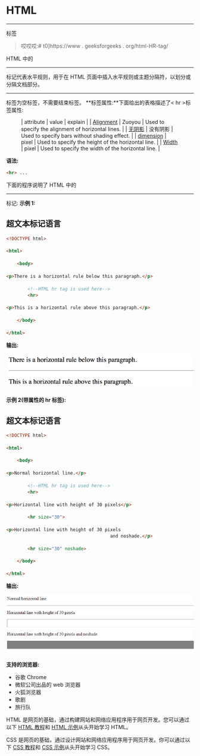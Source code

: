 # HTML

* * *

标签

> 哎哎哎:# t0]https://www . geeksforgeeks . org/html-HR-tag/

HTML 中的

* * *

标记代表水平规则，用于在 HTML 页面中插入水平规则或主题分隔符，以划分或分隔文档部分。

* * *

标签为空标签，不需要结束标签。
**标签属性:**下面给出的表格描述了< hr >标签属性:

<figure class="table">

| attribute | value | explain |
| [Alignment](https://www.geeksforgeeks.org/html-hr-align-attribute/) | Zuoyou | Used to specify the alignment of horizontal lines. |
| [无阴影](https://www.geeksforgeeks.org/html-hr-noshade-attribute/) | 没有阴影 | Used to specify bars without shading effect. |
| [dimension](https://www.geeksforgeeks.org/html-hr-size-attribute/) | pixel | Used to specify the height of the horizontal line. |
| [Width](https://www.geeksforgeeks.org/html-hr-width-attribute/) | pixel | Used to specify the width of the horizontal line. |

</figure>

**语法:**

```html
<hr> ...
```

下面的程序说明了 HTML 中的

* * *

标记:
**示例 1:**

## 超文本标记语言

```html
<!DOCTYPE html>

<html>

    <body>

<p>There is a horizontal rule below this paragraph.</p>

        <!--HTML hr tag is used here-->
        <hr>

<p>This is a horizontal rule above this paragraph.</p>

    </body>       

</html>                    
```

**输出:**

![](img/9924274eaca1b925917dde383bc43cee.png)

**示例 2(带属性的 hr 标签):**

## 超文本标记语言

```html
<!DOCTYPE html>

<html>

    <body>

<p>Normal horizontal line.</p>

        <!--HTML hr tag is used here-->
        <hr>

<p>Horizontal line with height of 30 pixels</p>

        <hr size="30">

<p>Horizontal line with height of 30 pixels
                                       and noshade.</p>

        <hr size="30" noshade> 

    </body>

</html>                    
```

**输出:**

![](img/70ae79aadef8188958bb6a8773de25e3.png)

**支持的浏览器:**

*   谷歌 Chrome
*   微软公司出品的 web 浏览器
*   火狐浏览器
*   歌剧
*   旅行队

HTML 是网页的基础，通过构建网站和网络应用程序用于网页开发。您可以通过以下 [HTML 教程](https://www.geeksforgeeks.org/html-tutorials/)和 [HTML 示例](https://www.geeksforgeeks.org/html-examples/)从头开始学习 HTML。

CSS 是网页的基础，通过设计网站和网络应用程序用于网页开发。你可以通过以下 [CSS 教程](https://www.geeksforgeeks.org/css-tutorials/)和 [CSS 示例](https://www.geeksforgeeks.org/css-examples/)从头开始学习 CSS。